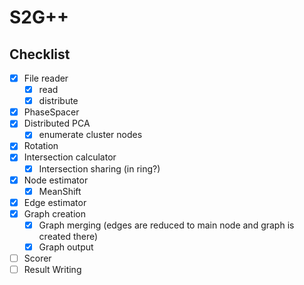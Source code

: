 # S2G++

## Checklist

- [x] File reader
  - [x] read
  - [x] distribute
- [x] PhaseSpacer
- [x] Distributed PCA
  - [x] enumerate cluster nodes
- [x] Rotation
- [x] Intersection calculator
  - [x] Intersection sharing (in ring?)
- [x] Node estimator
    - [x] MeanShift
- [x] Edge estimator
- [x] Graph creation
  - [x] Graph merging (edges are reduced to main node and graph is created there)
  - [x] Graph output
- [ ] Scorer
- [ ] Result Writing
